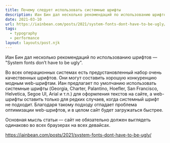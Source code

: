 ```yaml
---
title: Почему следует использовать системные шрифты
description: Иан Бин дал несколько рекомендаций по использованию шрифтов
date: 2021-03-10
url: https://iainbean.com/posts/2021/system-fonts-dont-have-to-be-ugly/
tags:
  - typography
  - performance
layout: layouts/post.njk
---
```

Иан Бин дал несколько рекомендаций по использованию шрифтов — "System fonts don’t have to be ugly".

Во всех операционных системах есть предустановленный набор очень качественных шрифтов. Они могут составить хорошую конкуренцию модным web-шрифтам. Иан предлагает по умолчанию использовать системные шрифты (Georgia, Charter, Palantino, Hoefler, San Francisco, Helvetica, Segoe UI, Arial и т.п.) для оформления текстов на сайте, а web-шрифты оставить только для редких случаев, когда системный шрифт не подходит. Благодаря такому подходу отпадает проблема оптимизации web-шрифтов, и в целом сайт будет загружаться быстрее.

Основная мысль статьи — сайт не обязательно должен выглядеть одинаково во всех браузерах на всех девайсах.

https://iainbean.com/posts/2021/system-fonts-dont-have-to-be-ugly/
